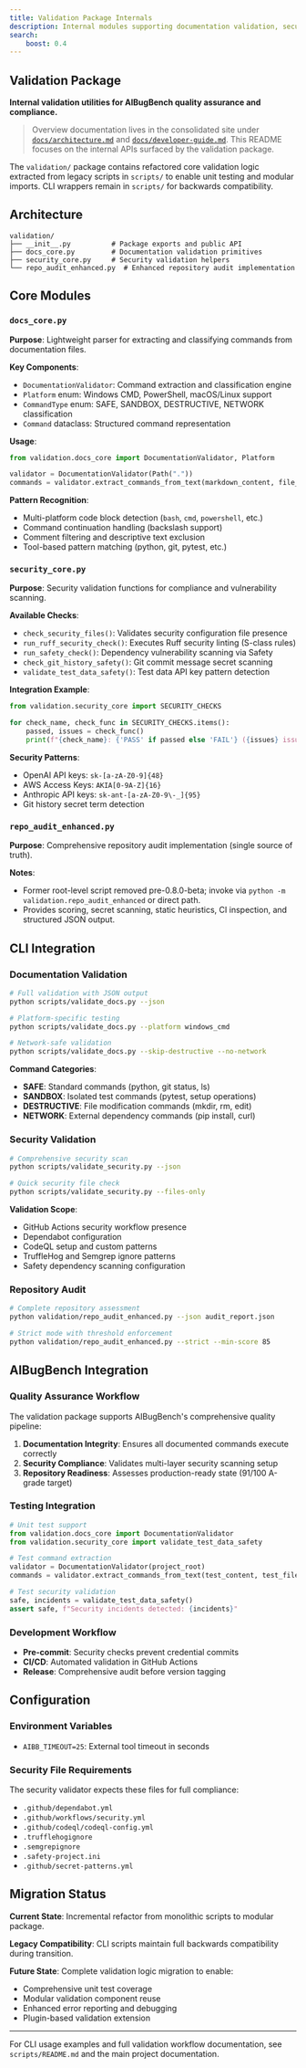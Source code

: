 ```yaml
---
title: Validation Package Internals
description: Internal modules supporting documentation validation, security checks, and repository audits in AIBugBench.
search:
    boost: 0.4
---
```


## Validation Package

**Internal validation utilities for AIBugBench quality assurance and compliance.**

> Overview documentation lives in the consolidated site under [`docs/architecture.md`](../docs/architecture.md) and [`docs/developer-guide.md`](../docs/developer-guide.md). This README focuses on the internal APIs surfaced by the validation package.

The `validation/` package contains refactored core validation logic extracted from legacy scripts in `scripts/` to enable unit testing and modular imports. CLI wrappers remain in `scripts/` for backwards compatibility.

## Architecture

```
validation/
├── __init__.py          # Package exports and public API
├── docs_core.py         # Documentation validation primitives
├── security_core.py     # Security validation helpers
└── repo_audit_enhanced.py  # Enhanced repository audit implementation
```

## Core Modules

### `docs_core.py`

**Purpose**: Lightweight parser for extracting and classifying commands from documentation files.

**Key Components**:

- `DocumentationValidator`: Command extraction and classification engine
- `Platform` enum: Windows CMD, PowerShell, macOS/Linux support
- `CommandType` enum: SAFE, SANDBOX, DESTRUCTIVE, NETWORK classification
- `Command` dataclass: Structured command representation

**Usage**:

```python
from validation.docs_core import DocumentationValidator, Platform

validator = DocumentationValidator(Path("."))
commands = validator.extract_commands_from_text(markdown_content, file_path)
```

**Pattern Recognition**:

- Multi-platform code block detection (`bash`, `cmd`, `powershell`, etc.)
- Command continuation handling (backslash support)
- Comment filtering and descriptive text exclusion
- Tool-based pattern matching (python, git, pytest, etc.)

### `security_core.py`

**Purpose**: Security validation functions for compliance and vulnerability scanning.

**Available Checks**:

- `check_security_files()`: Validates security configuration file presence
- `run_ruff_security_check()`: Executes Ruff security linting (S-class rules)
- `run_safety_check()`: Dependency vulnerability scanning via Safety
- `check_git_history_safety()`: Git commit message secret scanning
- `validate_test_data_safety()`: Test data API key pattern detection

**Integration Example**:

```python
from validation.security_core import SECURITY_CHECKS

for check_name, check_func in SECURITY_CHECKS.items():
    passed, issues = check_func()
    print(f"{check_name}: {'PASS' if passed else 'FAIL'} ({issues} issues)")
```

**Security Patterns**:

- OpenAI API keys: `sk-[a-zA-Z0-9]{48}`
- AWS Access Keys: `AKIA[0-9A-Z]{16}`
- Anthropic API keys: `sk-ant-[a-zA-Z0-9\-_]{95}`
- Git history secret term detection

### `repo_audit_enhanced.py`

**Purpose**: Comprehensive repository audit implementation (single source of truth).

**Notes**:

- Former root-level script removed pre-0.8.0-beta; invoke via `python -m validation.repo_audit_enhanced` or direct path.
- Provides scoring, secret scanning, static heuristics, CI inspection, and structured JSON output.

## CLI Integration

### Documentation Validation

```bash
# Full validation with JSON output
python scripts/validate_docs.py --json

# Platform-specific testing
python scripts/validate_docs.py --platform windows_cmd

# Network-safe validation
python scripts/validate_docs.py --skip-destructive --no-network
```

**Command Categories**:

- **SAFE**: Standard commands (python, git status, ls)
- **SANDBOX**: Isolated test commands (pytest, setup operations)
- **DESTRUCTIVE**: File modification commands (mkdir, rm, edit)
- **NETWORK**: External dependency commands (pip install, curl)

### Security Validation

```bash
# Comprehensive security scan
python scripts/validate_security.py --json

# Quick security file check
python scripts/validate_security.py --files-only
```

**Validation Scope**:

- GitHub Actions security workflow presence
- Dependabot configuration
- CodeQL setup and custom patterns
- TruffleHog and Semgrep ignore patterns
- Safety dependency scanning configuration

### Repository Audit

```bash
# Complete repository assessment
python validation/repo_audit_enhanced.py --json audit_report.json

# Strict mode with threshold enforcement
python validation/repo_audit_enhanced.py --strict --min-score 85
```

## AIBugBench Integration

### Quality Assurance Workflow

The validation package supports AIBugBench's comprehensive quality pipeline:

1. **Documentation Integrity**: Ensures all documented commands execute correctly
2. **Security Compliance**: Validates multi-layer security scanning setup
3. **Repository Readiness**: Assesses production-ready state (91/100 A-grade target)

### Testing Integration

```python
# Unit test support
from validation.docs_core import DocumentationValidator
from validation.security_core import validate_test_data_safety

# Test command extraction
validator = DocumentationValidator(project_root)
commands = validator.extract_commands_from_text(test_content, test_file)

# Test security validation
safe, incidents = validate_test_data_safety()
assert safe, f"Security incidents detected: {incidents}"
```

### Development Workflow

- **Pre-commit**: Security checks prevent credential commits
- **CI/CD**: Automated validation in GitHub Actions
- **Release**: Comprehensive audit before version tagging

## Configuration

### Environment Variables

- `AIBB_TIMEOUT=25`: External tool timeout in seconds

### Security File Requirements

The security validator expects these files for full compliance:

- `.github/dependabot.yml`
- `.github/workflows/security.yml`
- `.github/codeql/codeql-config.yml`
- `.trufflehogignore`
- `.semgrepignore`
- `.safety-project.ini`
- `.github/secret-patterns.yml`

## Migration Status

**Current State**: Incremental refactor from monolithic scripts to modular package.

**Legacy Compatibility**: CLI scripts maintain full backwards compatibility during transition.

**Future State**: Complete validation logic migration to enable:

- Comprehensive unit test coverage
- Modular validation component reuse
- Enhanced error reporting and debugging
- Plugin-based validation extension

---

For CLI usage examples and full validation workflow documentation, see `scripts/README.md` and the main project documentation.
